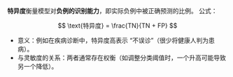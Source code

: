 **特异度**衡量模型对**负例的识别能力**，即实际负例中被正确预测的比例。 公式：

$$
\text{特异度} = \frac{TN}{TN + FP}
$$
- 意义：例如在疾病诊断中，特异度高表示 “不误诊”（很少将健康人判为患病）。
- 与灵敏度的关系：两者通常存在权衡（如调整分类阈值时，一个升高可能导致另一个降低）。